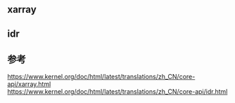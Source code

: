#
## xarray
## idr

## 参考
https://www.kernel.org/doc/html/latest/translations/zh_CN/core-api/xarray.html
https://www.kernel.org/doc/html/latest/translations/zh_CN/core-api/idr.html